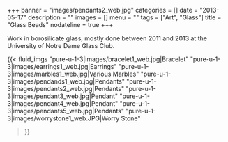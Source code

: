 +++
banner = "images/pendants2_web.jpg"
categories = []
date = "2013-05-17"
description = ""
images = []
menu = ""
tags = ["Art", "Glass"]
title = "Glass Beads"
nodateline = true
+++

Work in borosilicate glass, mostly done between 2011 and 2013 at the University of Notre Dame Glass Club.

{{< fluid_imgs 
  "pure-u-1-3|images/bracelet1_web.jpg|Bracelet" 
  "pure-u-1-3|images/earrings1_web.jpg|Earrings" 
  "pure-u-1-3|images/marbles1_web.jpg|Various Marbles" 
  "pure-u-1-3|images/pendands1_web.jpg|Pendants" 
  "pure-u-1-3|images/pendants2_web.jpg|Pendants" 
  "pure-u-1-3|images/pendant3_web.jpg|Pendant" 
  "pure-u-1-3|images/pendant4_web.jpg|Pendant" 
  "pure-u-1-3|images/pendants5_web.jpg|Pendants" 
  "pure-u-1-3|images/worrystone1_web.JPG|Worry Stone" 

>}}
